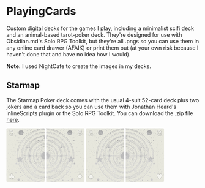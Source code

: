 # PlayingCards
Custom digital decks for the games I play, including a minimalist scifi deck and an animal-based tarot-poker deck. They're designed for use with Obsidian.md's Solo RPG Toolkit, but they're all .pngs so you can use them in any online card drawer (AFAIK) or print them out (at your own risk because I haven't done that and have no idea how I would).

**Note:** I used NightCafe to create the images in my decks.

## Starmap

The Starmap Poker deck comes with the usual 4-suit 52-card deck plus two jokers and a card back so you can use them with Jonathan Heard's inlineScripts plugin or the Solo RPG Toolkit. You can download the .zip file <a href="https://github.com/soggymuse/PlayingCards/blob/main/Starmap%20Deck/Starmap.zip">here</a>.

<img src="https://github.com/soggymuse/PlayingCards/blob/main/Starmap%20Deck/Clubs12.png" width=100 /> <img src="https://github.com/soggymuse/PlayingCards/blob/main/Starmap%20Deck/Diamonds08.png" width=100 /> <img src="https://github.com/soggymuse/PlayingCards/blob/main/Starmap%20Deck/Spades01.png" width=100 /> <img src="https://github.com/soggymuse/PlayingCards/blob/main/Starmap%20Deck/Hearts12.png" width=100 />

